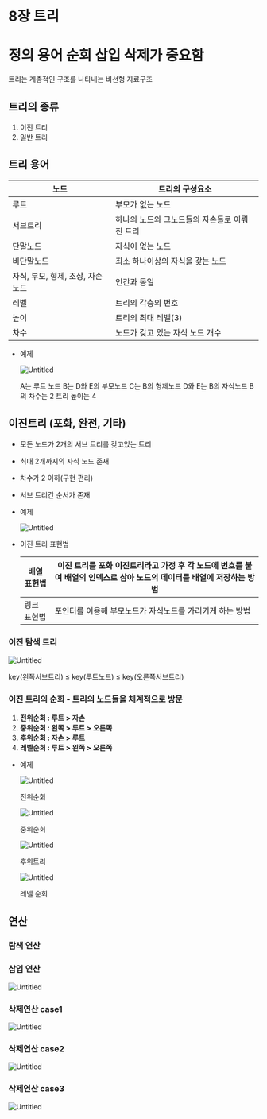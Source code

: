 # 8장 트리

# **정의 용어 순회 삽입 삭제가 중요함**

트리는 계층적인 구조를 나타내는 비선형 자료구조

## 트리의 종류

1. 이진 트리
2. 일반 트리

## 트리 용어

| 노드 | 트리의 구성요소 |
| --- | --- |
| 루트 | 부모가 없는 노드 |
| 서브트리 | 하나의 노드와 그노드들의 자손들로 이뤄진 트리 |
| 단말노드 | 자식이 없는 노드 |
| 비단말노드 | 최소 하나이상의 자식을 갖는 노드 |
| 자식, 부모, 형제, 조상, 자손 노드 | 인간과 동일 |
| 레벨 | 트리의 각층의 번호 |
| 높이 | 트리의 최대 레벨(3) |
| 차수 | 노드가 갖고 있는 자식 노드 개수 |
- 예제
    
    ![Untitled](8%E1%84%8C%E1%85%A1%E1%86%BC%20%E1%84%90%E1%85%B3%E1%84%85%E1%85%B5%208bf49f55b0db4831903ba1601f3ca93b/Untitled.png)
    
    A는 루트 노드
    B는 D와 E의 부모노드
    C는 B의 형제노드
    D와 E는 B의 자식노드
    B의 차수는 2
    트리 높이는 4
    

## 이진트리  (포화, 완전, 기타)

- 모든 노드가 2개의 서브 트리를 갖고있는 트리
- 최대 2개까지의 자식 노드 존재
- 차수가 2 이하(구현 편리)
- 서브 트리간 순서가 존재

- 예제
    
    ![Untitled](8%E1%84%8C%E1%85%A1%E1%86%BC%20%E1%84%90%E1%85%B3%E1%84%85%E1%85%B5%208bf49f55b0db4831903ba1601f3ca93b/Untitled%201.png)
    

- 이진 트리 표현법
    
    
    | 배열 표현법 | 이진 트리를 포화 이진트리라고 가정 후 각 노드에 번호를 붙여 배열의 인덱스로 삼아 노드의 데이터를 배열에 저장하는 방법 |
    | --- | --- |
    | 링크 표현법 | 포인터를 이용해 부모노드가 자식노드를 가리키게 하는 방법 |

### 이진 탐색 트리

![Untitled](8%E1%84%8C%E1%85%A1%E1%86%BC%20%E1%84%90%E1%85%B3%E1%84%85%E1%85%B5%208bf49f55b0db4831903ba1601f3ca93b/Untitled%202.png)

key(왼쪽서브트리) ≤ key(루트노드) ≤ key(오른쪽서브트리)

### 이진 트리의 순회 - 트리의 노드들을 체계적으로 방문

1. **전위순회 : 루트 > 자손**
2. **중위순회 : 왼쪽 > 루트 > 오른쪽**
3. **후위순회 : 자손 > 루트**
4. **레벨순회 : 루트 > 왼쪽 > 오른쪽**

- 예제
    
    ![Untitled](8%E1%84%8C%E1%85%A1%E1%86%BC%20%E1%84%90%E1%85%B3%E1%84%85%E1%85%B5%208bf49f55b0db4831903ba1601f3ca93b/Untitled%203.png)
    
    전위순회
    
    ![Untitled](8%E1%84%8C%E1%85%A1%E1%86%BC%20%E1%84%90%E1%85%B3%E1%84%85%E1%85%B5%208bf49f55b0db4831903ba1601f3ca93b/Untitled%204.png)
    
    중위순회
    
    ![Untitled](8%E1%84%8C%E1%85%A1%E1%86%BC%20%E1%84%90%E1%85%B3%E1%84%85%E1%85%B5%208bf49f55b0db4831903ba1601f3ca93b/Untitled%205.png)
    
    후위트리
    
    ![Untitled](8%E1%84%8C%E1%85%A1%E1%86%BC%20%E1%84%90%E1%85%B3%E1%84%85%E1%85%B5%208bf49f55b0db4831903ba1601f3ca93b/Untitled%206.png)
    
    레벨 순회
    

## 연산

### 탐색 연산

### **삽입 연산**

![Untitled](8%E1%84%8C%E1%85%A1%E1%86%BC%20%E1%84%90%E1%85%B3%E1%84%85%E1%85%B5%208bf49f55b0db4831903ba1601f3ca93b/Untitled%207.png)

### 삭제연산 case1

![Untitled](8%E1%84%8C%E1%85%A1%E1%86%BC%20%E1%84%90%E1%85%B3%E1%84%85%E1%85%B5%208bf49f55b0db4831903ba1601f3ca93b/Untitled%208.png)

### 삭제연산 case2

![Untitled](8%E1%84%8C%E1%85%A1%E1%86%BC%20%E1%84%90%E1%85%B3%E1%84%85%E1%85%B5%208bf49f55b0db4831903ba1601f3ca93b/Untitled%209.png)

### 삭제연산 case3

![Untitled](8%E1%84%8C%E1%85%A1%E1%86%BC%20%E1%84%90%E1%85%B3%E1%84%85%E1%85%B5%208bf49f55b0db4831903ba1601f3ca93b/Untitled%2010.png)